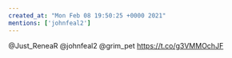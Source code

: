 ```yaml
---
created_at: "Mon Feb 08 19:50:25 +0000 2021"
mentions: ['johnfeal2']
---
```


@Just_ReneaR @johnfeal2 @grim_pet https://t.co/g3VMMOchJF